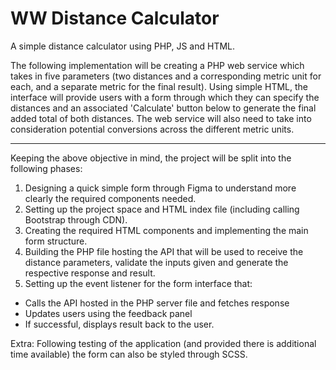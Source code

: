 # WW Distance Calculator

A simple distance calculator using PHP, JS and HTML.

The following implementation will be creating a PHP web service which takes in five parameters (two distances and a corresponding metric unit for each, and a separate metric for the final result). Using simple HTML, the interface will provide users with a form through which they can specify the distances and an associated 'Calculate' button below to generate the final added total of both distances. The web service will also need to take into consideration potential conversions across the different metric units.

---

Keeping the above objective in mind, the project will be split into the following phases:

1. Designing a quick simple form through Figma to understand more clearly the required components needed.
2. Setting up the project space and HTML index file (including calling Bootstrap through CDN).
3. Creating the required HTML components and implementing the main form structure.
4. Building the PHP file hosting the API that will be used to receive the distance parameters, validate the inputs given and generate the respective response and result.
5. Setting up the event listener for the form interface that:

-   Calls the API hosted in the PHP server file and fetches response
-   Updates users using the feedback panel
-   If successful, displays result back to the user.

Extra:
Following testing of the application (and provided there is additional time available) the form can also be styled through SCSS.
